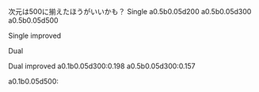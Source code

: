 次元は500に揃えたほうがいいかも？
Single 
a0.5b0.05d200
a0.5b0.05d300
a0.5b0.05d500

Single improved

Dual

Dual improved
a0.1b0.05d300:0.198
a0.5b0.05d300:0.157

a0.1b0.05d500:
